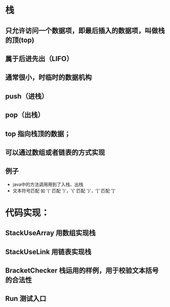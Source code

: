 # 栈
## 只允许访问一个数据项，即最后插入的数据项，叫做栈的顶(top)
## 属于后进先出（LIFO）
## 通常很小，时临时的数据机构
## push（进栈）
## pop（出栈）
## top 指向栈顶的数据；
## 可以通过数组或者链表的方式实现

## 例子
* java中的方法调用用到了入栈、出栈
* 文本符号匹配 如 '(' 匹配 ')'，'{' 匹配 '}'，'[' 匹配 ']'

# 代码实现：
## StackUseArray 用数组实现栈
## StackUseLink 用链表实现栈
## BracketChecker 栈运用的样例，用于校验文本括号的合法性 
## Run 测试入口